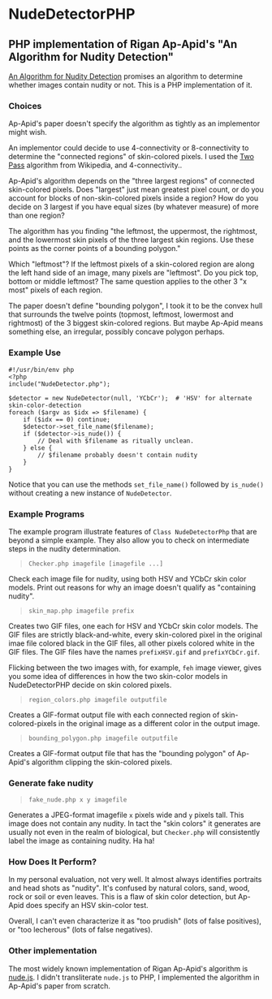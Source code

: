 # NudeDetectorPHP
## PHP implementation of Rigan Ap-Apid's "An Algorithm for Nudity Detection"

[An Algorithm for Nudity
Detection](http://citeseerx.ist.psu.edu/viewdoc/download?doi=10.1.1.96.9872&rep=rep1&type=pdf)
promises an algorithm to determine whether images contain nudity or not. This
is a PHP implementation of it.

### Choices

Ap-Apid's paper doesn't specify the algorithm as tightly as an implementor might wish.

An implementor could decide to use 4-connectivity or 8-connectivity to
determine the "connected regions" of skin-colored pixels. I used the [Two
Pass](https://en.wikipedia.org/wiki/Connected-component_labeling#Two-pass)
algorithm from Wikipedia, and 4-connectivity..

Ap-Apid's algorithm depends on the "three largest regions" of connected
skin-colored pixels.  Does "largest" just mean greatest pixel count, or do you
account for blocks of non-skin-colored pixels inside a region? How do you
decide on 3 largest if you have equal sizes (by whatever measure) of more than
one region?

The algorithm has you finding "the leftmost, the uppermost, the rightmost, and
the  lowermost  skin  pixels  of  the  three  largest  skin regions.  Use these
points as the corner points of a bounding polygon."

Which "leftmost"? If the leftmost pixels of a skin-colored region are along the
left hand side of an image, many pixels are "leftmost". Do you pick top, bottom
or middle leftmost?  The same question applies to the other 3 "x most" pixels
of each region.

The paper doesn't define "bounding polygon", I took it to be the convex hull
that surrounds the twelve points (topmost, leftmost, lowermost and rightmost)
of the 3 biggest skin-colored regions. But maybe Ap-Apid means something else,
an irregular, possibly concave polygon perhaps.

### Example Use

    #!/usr/bin/env php
    <?php
    include("NudeDetector.php");
    
    $detector = new NudeDetector(null, 'YCbCr');  # 'HSV' for alternate skin-color-detection
    foreach ($argv as $idx => $filename) {
		if ($idx == 0) continue;
		$detector->set_file_name($filename);
        if ($detector->is_nude()) { 
            // Deal with $filename as ritually unclean.
        } else {
			// $filename probably doesn't contain nudity
		}
    }

Notice that you can use the methods `set_file_name()` followed by `is_nude()`
without creating a new instance of `NudeDetector`.

### Example Programs

The example program illustrate features of `Class NudeDetectorPhp`
that are beyond a simple example. They also allow you to check on
intermediate steps in the nudity determination.

> `Checker.php imagefile [imagefile ...]`

Check each image file for nudity, using both HSV and YCbCr skin color models.
Print out reasons for why an image doesn't qualify as "containing nudity".

> `skin_map.php imagefile prefix`

Creates two GIF files, one each for HSV and YCbCr skin color models. The GIF
files are strictly black-and-white, every skin-colored pixel in the original
imae file colored black in the GIF files, all other pixels colored white in
the GIF files.  The GIF files have the names `prefixHSV.gif` and `prefixYCbCr.gif`.

Flicking between the two images with, for example, `feh` image viewer, gives
you some idea of differences in how the two skin-color models in
NudeDetectorPHP decide on skin colored pixels.

> `region_colors.php imagefile outputfile`

Creates a GIF-format output file with each connected region of skin-colored-pixels
in the original image as a different color in the output image.

> `bounding_polygon.php imagefile outputfile`

Creates a GIF-format output file that has the "bounding polygon" of Ap-Apid's
algorithm clipping the skin-colored pixels.

### Generate fake nudity
> `fake_nude.php x y imagefile`

Generates a JPEG-format imagefile `x` pixels wide and `y` pixels tall. This image
does not contain any nudity. In tact the "skin colors" it generates are usually not
even in the realm of biological, but `Checker.php` will consistently label the
image as containing nudity. Ha ha!

### How Does It Perform?

In my personal evaluation, not very well. It almost always identifies portraits
and head shots as "nudity".  It's confused by natural colors, sand, wood, rock
or soil or even leaves. This is a flaw of skin color detection, but Ap-Apid
does specify an HSV skin-color test.

Overall, I can't even characterize it as "too prudish" (lots of false positives),
or "too lecherous" (lots of false negatives).

### Other implementation

The most widely known implementation of Rigan Ap-Apid's algorithm is
[nude.js](https://github.com/pa7/nude.js). I didn't transliterate `nude.js` to
PHP, I implemented the algorithm in Ap-Apid's paper from scratch.
